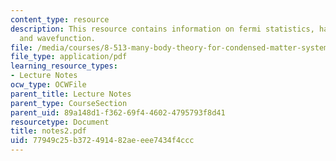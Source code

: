 ```yaml
---
content_type: resource
description: This resource contains information on fermi statistics, hall effect,
  and wavefunction.
file: /media/courses/8-513-many-body-theory-for-condensed-matter-systems-fall-2004/77949c25b372491482aeeee7434f4ccc_notes2.pdf
file_type: application/pdf
learning_resource_types:
- Lecture Notes
ocw_type: OCWFile
parent_title: Lecture Notes
parent_type: CourseSection
parent_uid: 89a148d1-f362-69f4-4602-4795793f8d41
resourcetype: Document
title: notes2.pdf
uid: 77949c25-b372-4914-82ae-eee7434f4ccc
---
```

